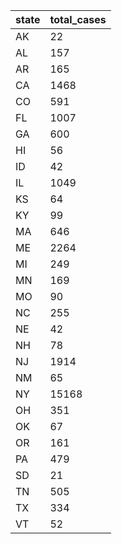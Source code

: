 state | total_cases
--- | ---
AK | 22
AL | 157
AR | 165
CA | 1468
CO | 591
FL | 1007
GA | 600
HI | 56
ID | 42
IL | 1049
KS | 64
KY | 99
MA | 646
ME | 2264
MI | 249
MN | 169
MO | 90
NC | 255
NE | 42
NH | 78
NJ | 1914
NM | 65
NY | 15168
OH | 351
OK | 67
OR | 161
PA | 479
SD | 21
TN | 505
TX | 334
VT | 52

